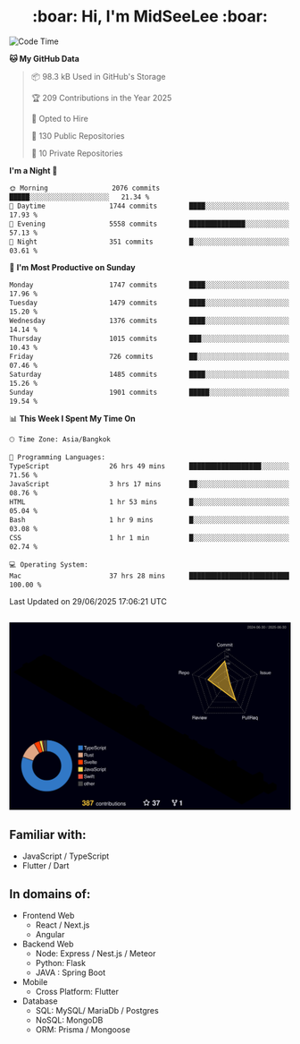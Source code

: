 <h1 align="center"> :boar: Hi, I'm MidSeeLee :boar:</h1>
 
<!--START_SECTION:waka-->
![Code Time](http://img.shields.io/badge/Code%20Time-3%2C145%20hrs%2036%20mins-blue)

**🐱 My GitHub Data** 

> 📦 98.3 kB Used in GitHub's Storage 
 > 
> 🏆 209 Contributions in the Year 2025
 > 
> 💼 Opted to Hire
 > 
> 📜 130 Public Repositories 
 > 
> 🔑 10 Private Repositories 
 > 
**I'm a Night 🦉** 

```text
🌞 Morning                2076 commits        █████░░░░░░░░░░░░░░░░░░░░   21.34 % 
🌆 Daytime                1744 commits        ████░░░░░░░░░░░░░░░░░░░░░   17.93 % 
🌃 Evening                5558 commits        ██████████████░░░░░░░░░░░   57.13 % 
🌙 Night                  351 commits         █░░░░░░░░░░░░░░░░░░░░░░░░   03.61 % 
```
📅 **I'm Most Productive on Sunday** 

```text
Monday                   1747 commits        ████░░░░░░░░░░░░░░░░░░░░░   17.96 % 
Tuesday                  1479 commits        ████░░░░░░░░░░░░░░░░░░░░░   15.20 % 
Wednesday                1376 commits        ████░░░░░░░░░░░░░░░░░░░░░   14.14 % 
Thursday                 1015 commits        ███░░░░░░░░░░░░░░░░░░░░░░   10.43 % 
Friday                   726 commits         ██░░░░░░░░░░░░░░░░░░░░░░░   07.46 % 
Saturday                 1485 commits        ████░░░░░░░░░░░░░░░░░░░░░   15.26 % 
Sunday                   1901 commits        █████░░░░░░░░░░░░░░░░░░░░   19.54 % 
```


📊 **This Week I Spent My Time On** 

```text
🕑︎ Time Zone: Asia/Bangkok

💬 Programming Languages: 
TypeScript               26 hrs 49 mins      ██████████████████░░░░░░░   71.56 % 
JavaScript               3 hrs 17 mins       ██░░░░░░░░░░░░░░░░░░░░░░░   08.76 % 
HTML                     1 hr 53 mins        █░░░░░░░░░░░░░░░░░░░░░░░░   05.04 % 
Bash                     1 hr 9 mins         █░░░░░░░░░░░░░░░░░░░░░░░░   03.08 % 
CSS                      1 hr 1 min          █░░░░░░░░░░░░░░░░░░░░░░░░   02.74 % 

💻 Operating System: 
Mac                      37 hrs 28 mins      █████████████████████████   100.00 % 
```


 Last Updated on 29/06/2025 17:06:21 UTC
<!--END_SECTION:waka-->

##

![](./profile-3d-contrib/profile-night-rainbow.svg)

## Familiar with:
- JavaScript / TypeScript
- Flutter / Dart

## In domains of:
- Frontend Web
  - React / Next.js
  - Angular
- Backend Web
  - Node: Express / Nest.js / Meteor
  - Python: Flask
  - JAVA : Spring Boot
- Mobile
  - Cross Platform: Flutter
- Database
  - SQL: MySQL/ MariaDb / Postgres
  - NoSQL: MongoDB
  - ORM: Prisma / Mongoose
